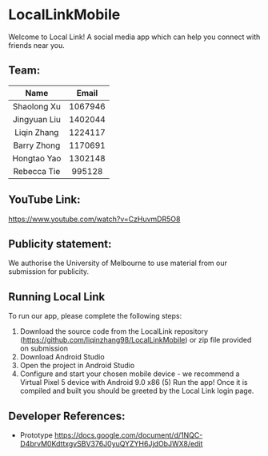 # LocalLinkMobile
Welcome to Local Link! A social media app which can help you connect with friends near you. 

## Team:
| Name | Email |
| :---: | :---: |
| Shaolong Xu | 1067946 |
| Jingyuan Liu | 1402044 |
| Liqin Zhang | 1224117 |
| Barry Zhong | 1170691 |
| Hongtao Yao | 1302148 |
| Rebecca Tie | 995128 |

## YouTube Link: 
https://www.youtube.com/watch?v=CzHuvmDR5O8

## Publicity statement: 
We authorise the University of Melbourne to use material from our submission for publicity.

## Running Local Link
To run our app, please complete the following steps:

1. Download the source code from the LocalLink repository (https://github.com/liqinzhang98/LocalLinkMobile) or zip file provided on submission
2. Download Android Studio
3. Open the project in Android Studio
4. Configure and start your chosen mobile device - we recommend a Virtual Pixel 5 device with Android 9.0 x86
(5) Run the app! Once it is compiled and built you should be greeted by the Local Link login page.

## Developer References:
- Prototype https://docs.google.com/document/d/1NQC-D4brvM0KdttxgvSBV376J0yuQYZYH6JjdObJWX8/edit
